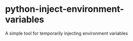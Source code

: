 # python-inject-environment-variables
A simple tool for temporarily injecting environment variables
